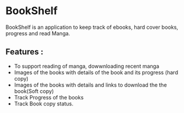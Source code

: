 # BookShelf
BookShelf is an application to keep track of ebooks, hard cover books, progress and read Manga.

## Features :
 - To support reading of manga, dowwnloading  recent manga
 - Images of the books with details of the book and its progress (hard copy)
 - Images of the books with details  and links to download the the book(Soft copy)
 - Track Progress of the books
 - Track Book copy status.
